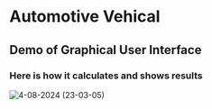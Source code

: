# Automotive Vehical
## Demo of Graphical User Interface
### Here is how it calculates and shows results
![4-08-2024 (23-03-05)](https://github.com/yngerges-pro/Automotive-Payment-Calculator/assets/102266055/68af72b1-8539-40bb-a4be-202aa28d22d9)
